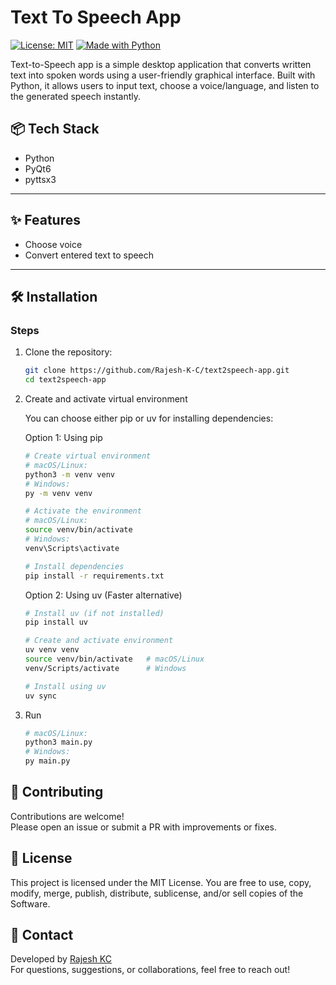 # Text To Speech App

[![License: MIT](https://img.shields.io/badge/License-MIT-yellow.svg)](LICENSE)
[![Made with Python](https://img.shields.io/badge/Python-Language-blue)]()

Text-to-Speech app is a simple desktop application that converts written text into spoken words using a user-friendly graphical interface. Built with Python, it allows users to input text, choose a voice/language, and listen to the generated speech instantly.

## 📦 Tech Stack

- Python
- PyQt6
- pyttsx3

---

## ✨ Features
- Choose voice
- Convert entered text to speech
---

## 🛠️ Installation

### Steps

1. Clone the repository:
   ```bash
   git clone https://github.com/Rajesh-K-C/text2speech-app.git
   cd text2speech-app
2. Create and activate virtual environment

    You can choose either pip or uv for installing dependencies:
    
    Option 1: Using pip
    ```bash
    # Create virtual environment
    # macOS/Linux:
    python3 -m venv venv
    # Windows:
    py -m venv venv

    # Activate the environment
    # macOS/Linux:
    source venv/bin/activate
    # Windows:
    venv\Scripts\activate

    # Install dependencies
    pip install -r requirements.txt
    ```

    Option 2: Using uv (Faster alternative)
    ```bash
    # Install uv (if not installed)
    pip install uv

    # Create and activate environment
    uv venv venv
    source venv/bin/activate   # macOS/Linux
    venv/Scripts/activate      # Windows

    # Install using uv
    uv sync
    ```
3. Run
    ```bash
    # macOS/Linux:
    python3 main.py
    # Windows:
    py main.py
    ```
## 🙌 Contributing
Contributions are welcome! <br/>
Please open an issue or submit a PR with improvements or fixes.
## 📜 License
This project is licensed under the MIT License.
You are free to use, copy, modify, merge, publish, distribute, sublicense, and/or sell copies of the Software.

## 📧 Contact
Developed by <a href="https://rajesh-kc.com.np"> Rajesh KC </a> <br/>
For questions, suggestions, or collaborations, feel free to reach out!
